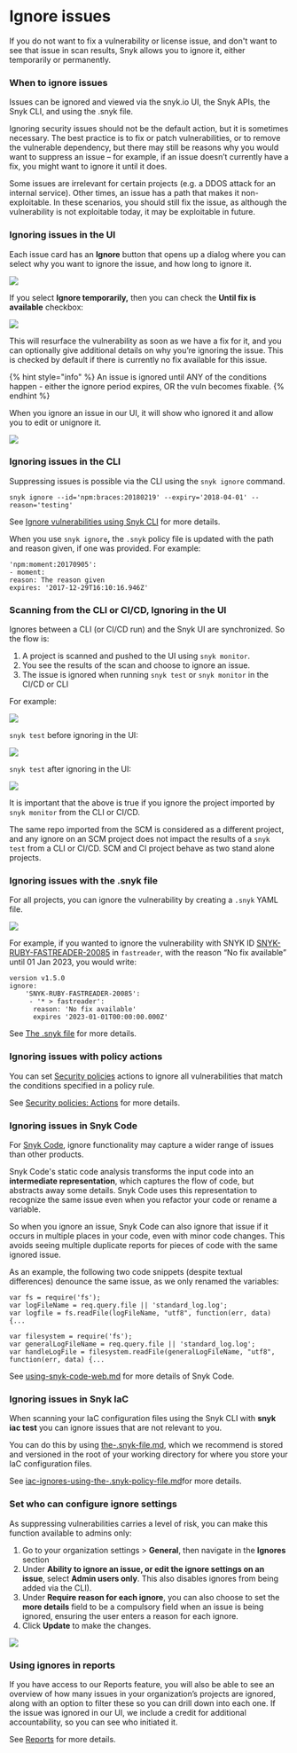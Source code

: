 # Ignore issues

If you do not want to fix a vulnerability or license issue, and don't want to see that issue in scan results, Snyk allows you to ignore it, either temporarily or permanently.

### When to ignore issues

Issues can be ignored and viewed via the snyk.io UI, the Snyk APIs, the Snyk CLI, and using the .snyk file.

Ignoring security issues should not be the default action, but it is sometimes necessary. The best practice is to fix or patch vulnerabilities, or to remove the vulnerable dependency, but there may still be reasons why you would want to suppress an issue – for example, if an issue doesn’t currently have a fix, you might want to ignore it until it does.

Some issues are irrelevant for certain projects (e.g. a DDOS attack for an internal service). Other times, an issue has a path that makes it non-exploitable. In these scenarios, you should still fix the issue, as although the vulnerability is not exploitable today, it may be exploitable in future.

### Ignoring issues in the UI

Each issue card has an **Ignore** button that opens up a dialog where you can select why you want to ignore the issue, and how long to ignore it.

![](<../../../.gitbook/assets/image (21).png>)

If you select **Ignore temporarily,** then you can check the **Until fix is available** checkbox:

![](<../../../.gitbook/assets/image (19).png>)

This will resurface the vulnerability as soon as we have a fix for it, and you can optionally give additional details on why you’re ignoring the issue. This is checked by default if there is currently no fix available for this issue.

{% hint style="info" %}
An issue is ignored until ANY of the conditions happen - either the ignore period expires, OR the vuln becomes fixable.
{% endhint %}

When you ignore an issue in our UI, it will show who ignored it and allow you to edit or unignore it.

![](<../../../.gitbook/assets/image (14).png>)

### Ignoring issues in the CLI

Suppressing issues is possible via the CLI using the `snyk ignore` command.

`snyk ignore --id='npm:braces:20180219' --expiry='2018-04-01' --reason='testing'`

See [Ignore vulnerabilities using Snyk CLI](../../../snyk-cli/test-for-vulnerabilities/ignore-vulnerabilities-using-snyk-cli.md) for more details.

When you use `snyk ignore`**,** the `.snyk` policy file is updated with the path and reason given, if one was provided. For example:

```
'npm:moment:20170905':
- moment:
reason: The reason given
expires: '2017-12-29T16:10:16.946Z'
```

### Scanning from the CLI or CI/CD, Ignoring in the UI

Ignores between a CLI (or CI/CD run) and the Snyk UI are synchronized. So the flow is:

1. A project is scanned and pushed to the UI using `snyk monitor`.
2. You see the results of the scan and choose to ignore an issue.
3. The issue is ignored when running `snyk test` or `snyk monitor` in the CI/CD or CLI

For example:

![](<../../../.gitbook/assets/image (15).png>)

`snyk test` before ignoring in the UI:

![](<../../../.gitbook/assets/image (18).png>)

`snyk test` after ignoring in the UI:

![](<../../../.gitbook/assets/image (20).png>)

It is important that the above is true if you ignore the project imported by `snyk monitor` from the CLI or CI/CD.

The same repo imported from the SCM is considered as a different project, and any ignore on an SCM project does not impact the results of a `snyk test` from a CLI or CI/CD. SCM and CI project behave as two stand alone projects.

### Ignoring issues with the .snyk file

For all projects, you can ignore the vulnerability by creating a `.snyk` YAML file.

![](../../../.gitbook/assets/screen+shot+2017-05-10+at+11.16.57+am.png)

For example, if you wanted to ignore the vulnerability with SNYK ID [SNYK-RUBY-FASTREADER-20085](https://snyk.io/vuln/SNYK-RUBY-FASTREADER-20085) in `fastreader`, with the reason “No fix available” until 01 Jan 2023, you would write:

```
version v1.5.0
ignore:
    'SNYK-RUBY-FASTREADER-20085':
     - '* > fastreader':
      reason: 'No fix available'
      expires '2023-01-01T00:00:00.000Z'
```

See [The .snyk file](https://docs.snyk.io/fixing-and-prioritizing-issues/policies/the-.snyk-file) for more details.

### Ignoring issues with policy actions

You can set [Security policies](https://docs.snyk.io/fixing-and-prioritizing-issues/security-policies) actions to ignore all vulnerabilities that match the conditions specified in a policy rule.

See [Security policies: Actions](https://docs.snyk.io/fixing-and-prioritizing-issues/security-policies/security-policies-actions) for more details.

### Ignoring issues in Snyk Code

For [Snyk Code](https://docs.snyk.io/snyk-code), ignore functionality may capture a wider range of issues than other products.

Snyk Code's static code analysis transforms the input code into an **intermediate representation**, which captures the flow of code, but abstracts away some details. Snyk Code uses this representation to recognize the same issue even when you refactor your code or rename a variable.

So when you ignore an issue, Snyk Code can also ignore that issue if it occurs in multiple places in your code, even with minor code changes. This avoids seeing multiple duplicate reports for pieces of code with the same ignored issue.

As an example, the following two code snippets (despite textual differences) denounce the same issue, as we only renamed the variables:

```
var fs = require('fs');
var logFileName = req.query.file || 'standard_log.log';
var logfile = fs.readFile(logFileName, "utf8", function(err, data) {...
```

```
var filesystem = require('fs');
var generalLogFileName = req.query.file || 'standard_log.log'; 
var handleLogFile = filesystem.readFile(generalLogFileName, "utf8", function(err, data) {...
```

See [using-snyk-code-web.md](../../../products/snyk-code/using-snyk-code-web.md "mention") for more details of Snyk Code.

### Ignoring issues in Snyk IaC

When scanning your IaC configuration files using the Snyk CLI with **snyk iac test** you can ignore issues that are not relevant to you.

You can do this by using [the-.snyk-file.md](../../../snyk-cli/test-for-vulnerabilities/the-.snyk-file.md "mention"), which we recommend is stored and versioned in the root of your working directory for where you store your IaC configuration files.

See [iac-ignores-using-the-.snyk-policy-file.md](../../../products/snyk-infrastructure-as-code/snyk-cli-for-infrastructure-as-code/iac-ignores-using-the-.snyk-policy-file.md "mention")for more details.

### Set who can configure ignore settings

As suppressing vulnerabilities carries a level of risk, you can make this function available to admins only:

1. Go to your organization settings > **General**, then navigate in the **Ignores** section
2. Under **Ability to ignore an issue, or edit the ignore settings on an issue**, select **Admin users only**. This also disables ignores from being added via the CLI).
3. Under **Require reason for each ignore**, you can also choose to set the **more details** field to be a compulsory field when an issue is being ignored, ensuring the user enters a reason for each ignore.
4. Click **Update** to make the changes.

![](<../../../.gitbook/assets/Screenshot 2021-12-07 at 11.25.49.png>)

### Using ignores in reports

If you have access to our Reports feature, you will also be able to see an overview of how many issues in your organization’s projects are ignored, along with an option to filter these so you can drill down into each one. If the issue was ignored in our UI, we include a credit for additional accountability, so you can see who initiated it.

See [Reports](../../reports/) for more details.
